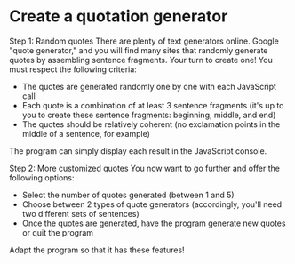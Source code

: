 # Create a quotation generator
Step 1: Random quotes
There are plenty of text generators online. Google "quote generator," and you will find many sites that randomly generate quotes by assembling sentence fragments.
Your turn to create one! You must respect the following criteria:
* The quotes are generated randomly one by one with each JavaScript call
* Each quote is a combination of at least 3 sentence fragments (it's up to you to create these sentence fragments: beginning, middle, and end)
* The quotes should be relatively coherent (no exclamation points in the middle of a sentence, for example)

The program can simply display each result in the JavaScript console.

Step 2: More customized quotes
You now want to go further and offer the following options:

* Select the number of quotes generated (between 1 and 5)
* Choose between 2 types of quote generators (accordingly, you'll need two different sets of sentences)
* Once the quotes are generated, have the program generate new quotes or quit the program

Adapt the program so that it has these features!

